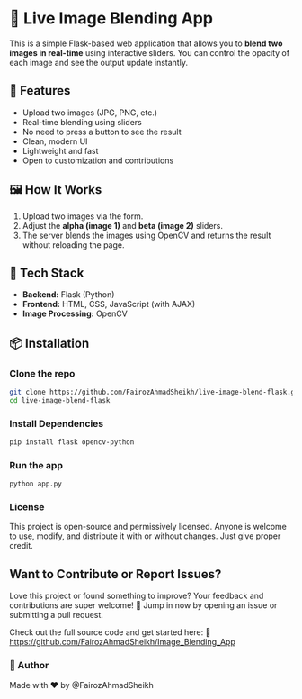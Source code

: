 # 🔮 Live Image Blending App

This is a simple Flask-based web application that allows you to **blend two images in real-time** using interactive sliders. You can control the opacity of each image and see the output update instantly.

## 🚀 Features

- Upload two images (JPG, PNG, etc.)
- Real-time blending using sliders
- No need to press a button to see the result
- Clean, modern UI
- Lightweight and fast
- Open to customization and contributions

## 🖼️ How It Works

1. Upload two images via the form.
2. Adjust the **alpha (image 1)** and **beta (image 2)** sliders.
3. The server blends the images using OpenCV and returns the result without reloading the page.

## 🧰 Tech Stack

- **Backend:** Flask (Python)
- **Frontend:** HTML, CSS, JavaScript (with AJAX)
- **Image Processing:** OpenCV

## 📦 Installation

### Clone the repo

```bash
git clone https://github.com/FairozAhmadSheikh/live-image-blend-flask.git
cd live-image-blend-flask
```

### Install Dependencies

```bash 
pip install flask opencv-python
```

### Run the app

```bash 
python app.py
```

### License
This project is open-source and permissively licensed.
Anyone is welcome to use, modify, and distribute it with or without changes. Just give proper credit.


## Want to Contribute or Report Issues?
Love this project or found something to improve? Your feedback and contributions are super welcome!
🚀 Jump in now by opening an issue or submitting a pull request.

Check out the full source code and get started here:
🔗 https://github.com/FairozAhmadSheikh/Image_Blending_App



### 👤 Author
Made with ❤️ by @FairozAhmadSheikh
